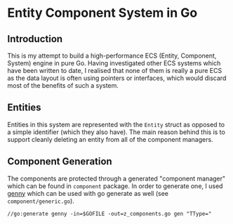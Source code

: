 # Entity Component System in Go

## Introduction

This is my attempt to build a high-performance ECS (Entity, Component, System) engine in pure Go. Having investigated other ECS systems which have been written to date, I realised that none of them is really a pure ECS as the data layout is often using pointers or interfaces, which would discard most of the benefits of such a system. 


## Entities

Entities in this system are represented with the `Entity` struct as opposed to a simple identifier (which they also have). The main reason behind this is to support cleanly deleting an entity from all of the component managers.

## Component Generation

The components are protected through a generated "component manager" which can be found in `component` package. In order to generate one, I used [genny](https://github.com/cheekybits/genny) which can be used with go generate as well (see `component/generic.go`).

```
//go:generate genny -in=$GOFILE -out=z_components.go gen "TType="
```

